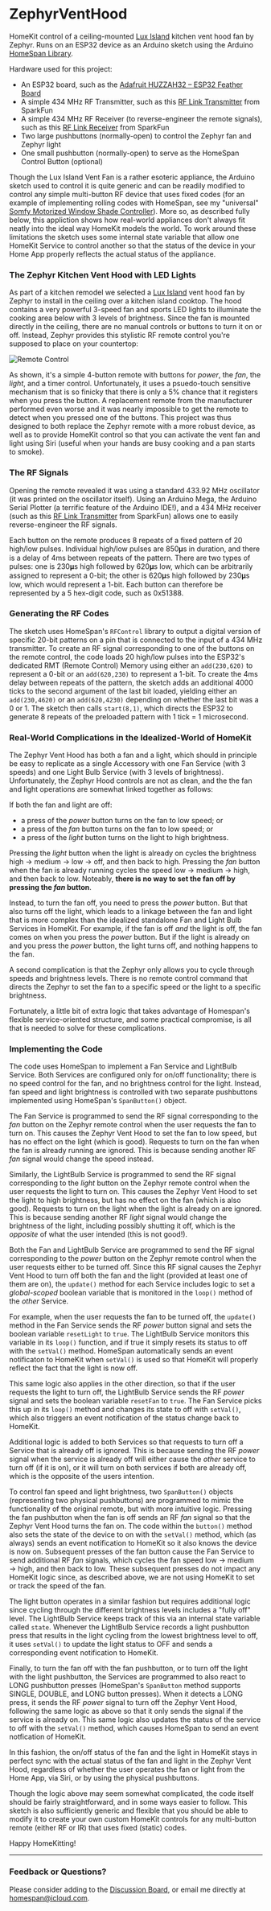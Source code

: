 # ZephyrVentHood
 
HomeKit control of a ceiling-mounted <a href="https://zephyronline.com/product/lux-island-range-hood/">Lux Island</a> kitchen vent hood fan by Zephyr.  Runs on an ESP32 device as an Arduino sketch using the Arduino [HomeSpan Library](https://github.com/HomeSpan/HomeSpan).

Hardware used for this project:

* An ESP32 board, such as the [Adafruit HUZZAH32 – ESP32 Feather Board](https://www.adafruit.com/product/3405?gclid=EAIaIQobChMIh9-Rk4nx7QIVEvDACh0IRwiGEAYYBiABEgJSMPD_BwE)
* A simple 434 MHz RF Transmitter, such as this [RF Link Transmitter](https://www.sparkfun.com/products/10534) from SparkFun
* A simple 434 MHz RF Receiver (to reverse-engineer the remote signals), such as this [RF Link Receiver](https://www.sparkfun.com/products/10532) from SparkFun
* Two large pushbuttons (normally-open) to control the Zephyr fan and Zephyr light
* One small pushbutton (normally-open) to serve as the HomeSpan Control Button (optional)

Though the Lux Island Vent Fan is a rather esoteric appliance, the Arduino sketch used to control it is quite generic and can be readily modified to control any simple multi-button RF device that uses fixed codes (for an example of implementing rolling codes with HomeSpan, see my "universal" [Somfy Motorized Window Shade Controller](https://github.com/HomeSpan/SomfyRTS)).  More so, as described fully below, this appliction shows how real-world appliances don't always fit neatly into the ideal way HomeKit models the world.  To work around these limitations the sketch uses some internal state variable that allow one HomeKit Service to control another so that the status of the device in your Home App properly reflects the actual status of the appliance.  

### The Zephyr Kitchen Vent Hood with LED Lights

As part of a kitchen remodel we selected a <a href="https://zephyronline.com/product/lux-island-range-hood/">Lux Island</a> vent hood fan by Zephyr to install in the ceiling over a kitchen island cooktop.  The hood contains a very powerful 3-speed fan and sports LED lights to illuminate the cooking area below with 3 levels of brightness.  Since the fan is mounted directly in the ceiling, there are no manual controls or buttons to turn it on or off.  Instead, Zephyr provides this stylistic RF remote control you're supposed to place on your countertop:

![Remote Control](images/zephyr-remote.png)

As shown, it's a simple 4-button remote with buttons for *power*, the *fan*, the *light*, and a timer control.  Unfortunately, it uses a psuedo-touch sensitive mechanism that is so finicky that there is only a 5% chance that it registers when you press the button.  A replacement remote from the manufacturer performed even worse and it was nearly impossible to get the remote to detect when you pressed one of the buttons.  This project was thus designed to both replace the Zephyr remote with a more robust device, as well as to provide HomeKit control so that you can activate the vent fan and light using Siri (useful when your hands are busy cooking and a pan starts to smoke).

### The RF Signals

Opening the remote revealed it was using a standard 433.92 MHz oscillator (it was printed on the oscillator itself).  Using an Arduino Mega, the Arduino Serial Plotter (a terrific feature of the Arduino IDE!), and a 434 MHz receiver (such as this [RF Link Transmitter](https://www.sparkfun.com/products/10534) from SparkFun) allows one to easily reverse-engineer the RF signals.  

Each button on the remote produces 8 repeats of a fixed pattern of 20 high/low pulses. Individual high/low pulses are 850𝛍s in duration, and there is a delay of 4ms between repeats of the pattern.  There are two types of pulses:  one is 230𝛍s high followed by 620𝛍s low, which can be arbitrarily assigned to represent a 0-bit; the other is 620𝛍s high followed by 230𝛍s low, which would represent a 1-bit.  Each button can therefore be represented by a 5 hex-digit code, such as 0x51388.

### Generating the RF Codes

The sketch uses HomeSpan's `RFControl` library to output a digital version of specific 20-bit patterns on a pin that is connected to the input of a 434 MHz transmitter.  To create an RF signal corresponding to one of the buttons on the remote control, the code loads 20 high/low pulses into the ESP32's dedicated RMT (Remote Control) Memory using either an `add(230,620)` to represent a 0-bit or an `add(620,230)` to represent a 1-bit.  To create the 4ms delay between repeats of the pattern, the sketch adds an additional 4000 ticks to the second argument of the last bit loaded, yielding either an `add(230,4620)` or an `add(620,4230)` depending on whether the last bit was a 0 or 1.  The sketch then calls `start(8,1)`, which directs the ESP32 to generate 8 repeats of the preloaded pattern with 1 tick = 1 microsecond.

### Real-World Complications in the Idealized-World of HomeKit

The Zephyr Vent Hood has both a fan and a light, which should in principle be easy to replicate as a single Accessory with one Fan Service (with 3 speeds) and one Light Bulb Service (with 3 levels of brightness).  Unfortunately, the Zephyr Hood controls are not as clean, and the the fan and light operations are somewhat linked together as follows:

If both the fan and light are off:

* a press of the *power* button turns on the fan to low speed; or
* a press of the *fan* button turns on the fan to low speed; or
* a press of the *light* button turns on the light to high brightness.

Pressing the *light* button when the light is already on cycles the brightness high → medium → low → off, and then back to high.  Pressing the *fan* button when the fan is already running cycles the speed low → medium → high, and then back to low.  Noteably, **there is no way to set the fan off by pressing the *fan* button**.

Instead, to turn the fan off, you need to press the *power* button.  But that also turns off the light, which leads to a linkage between the fan and light that is more complex than the idealized standalone Fan and Light Bulb Services in HomeKit.  For example, if the fan is off *and* the light is off, the fan comes on when you press the *power* button.  But if the light is already on and you press the *power* button, the light turns off, and nothing happens to the fan.

A second complication is that the Zephyr only allows you to cycle through speeds and brightness levels.  There is no remote control command that directs the Zephyr to set the fan to a specific speed or the light to a specific brightness.

Fortunately, a little bit of extra logic that takes advantage of Homespan's flexible service-oriented structure, and some practical compromise, is all that is needed to solve for these complications.

### Implementing the Code

The code uses HomeSpan to implement a Fan Service and LightBulb Service.  Both Services are configured only for on/off functionality; there is no speed control for the fan, and no brightness control for the light.  Instead, fan speed and light brightness is controlled with two separate pushbuttons implemented using HomeSpan's `SpanButton()` object.

The Fan Service is programmed to send the RF signal corresponding to the *fan* button on the Zephyr remote control when the user requests the fan to turn on.  This causes the Zephyr Vent Hood to set the fan to low speed, but has no effect on the light (which is good).  Requests to turn on the fan when the fan is already running are ignored.  This is because sending another RF *fan* signal would change the speed instead.

Similarly, the LightBulb Service is programmed to send the RF signal corresponding to the *light* button on the Zephyr remote control when the user requests the light to turn on.  This causes the Zephyr Vent Hood to set the light to high brightness, but has no effect on the fan (which is also good).  Requests to turn on the light when the light is already on are ignored.  This is because sending another RF *light* signal would change the brightness of the light, including possibly shutting it off, which is the *opposite* of what the user intended (this is not good!).

Both the Fan and LightBulb Service are programmed to send the RF signal corresponding to the *power* button on the Zephyr remote control when the user requests either to be turned off.  Since this RF signal causes the Zephyr Vent Hood to turn off both the fan and the light (provided at least one of them are on), the `update()` method for each Service includes logic to set a *global-scoped* boolean variable that is monitored in the `loop()` method of the *other* Service.

For example, when the user requests the fan to be turned off, the `update()` method in the Fan Service sends the RF *power* button signal and sets the boolean variable `resetLight` to `true`.  The LightBulb Service monitors this variable in its `loop()` function, and if true it simply resets its status to off with the `setVal()` method.  HomeSpan automatically sends an event notificaton to HomeKit when `setVal()` is used so that HomeKit will properly reflect the fact that the light is now off.

This same logic also applies in the other direction, so that if the user requests the light to turn off, the LightBulb Service sends the RF *power* signal and sets the boolean variable `resetFan` to `true`.  The Fan Service picks this up in its `loop()` method and changes its state to off with `setVal()`, which also triggers an event notification of the status change back to HomeKit.

Additional logic is added to both Services so that requests to turn off a Service that is already off is ignored.  This is because sending the RF *power* signal when the service is already off will either cause the *other* service to turn off (if it is on), or it will turn on both services if both are already off, which is the opposite of the users intention.

To control fan speed and light brightness, two `SpanButton()` objects (representing two physical pushbuttons) are programmed to mimic the functionality of the original remote, but with more intuitive logic.  Pressing the fan pushbutton when the fan is off sends an RF *fan* signal so that the Zephyr Vent Hood turns the fan on.  The code within the `button()` method also sets the state of the device to on with the `setVal()` method, which (as always) sends an event notification to HomeKit so it also knows the device is now on.  Subsequent presses of the fan button cause the Fan Service to send additional RF *fan* signals, which cycles the fan speed low → medium → high, and then back to low.  These subsequent presses do not impact any HomeKit logic since, as described above, we are not using HomeKit to set or track the speed of the fan.

The light button operates in a similar fashion but requires additional logic since cycling through the different brightness levels includes a "fully off" level.  The LightBulb Service keeps track of this via an internal state variable called `state`.  Whenever the LightBulb Service records a light pushbutton press that results in the light cycling from the lowest brightness level to off, it uses `setVal()` to update the light status to OFF and sends a corresponding event notification to HomeKit. 

Finally, to turn the fan off with the fan pushbutton, or to turn off the light with the light pushbutton, the Services are programmed to also react to LONG pushbutton presses (HomeSpan's `SpanButton` method supports SINGLE, DOUBLE, and LONG button presses).  When it detects a LONG press, it sends the RF *power* signal to turn off the Zephyr Vent Hood, following the same logic as above so that it only sends the signal if the service is already on.  This same logic also updates the status of the service to off with the `setVal()` method, which causes HomeSpan to send an event notfication of HomeKit.

In this fashion, the on/off status of the fan and the light in HomeKit stays in perfect sync with the actual status of the fan and light in the Zephyr Vent Hood, regardless of whether the user operates the fan or light from the Home App, via Siri, or by using the physical pushbuttons.

Though the logic above may seem somewhat complicated, the code itself should be fairly straightforward, and in some ways easier to follow.  This sketch is also sufficiently generic and flexible that you should be able to modify it to create your own custom HomeKit controls for any multi-button remote (either RF or IR) that uses fixed (static) codes.

Happy HomeKitting!

---

### Feedback or Questions?

Please consider adding to the [Discussion Board](https://github.com/HomeSpan/HomeSpan/discussions), or email me directly at [homespan@icloud.com](mailto:homespan@icloud.com).
